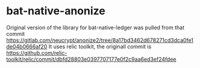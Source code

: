 # bat-native-anonize

Original version of the library for bat-native-ledger was pulled from that commit https://gitlab.com/neucrypt/anonize2/tree/8a17bd3462d678271cd3dca0fe1de04b0666af20
It uses relic toolkit, the originall commit is
https://github.com/relic-toolkit/relic/commit/dbfd28803e0397707177e0f2c9aa6ed3ef24fdee
